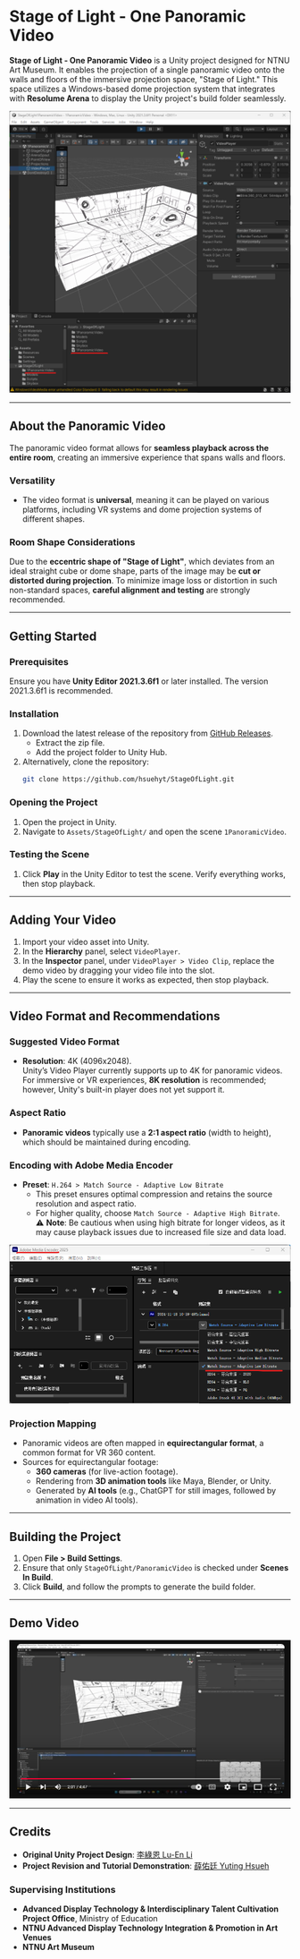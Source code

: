 # Stage of Light - One Panoramic Video

**Stage of Light - One Panoramic Video** is a Unity project designed for NTNU Art Museum. It enables the projection of a single panoramic video onto the walls and floors of the immersive projection space, "Stage of Light." This space utilizes a Windows-based dome projection system that integrates with **Resolume Arena** to display the Unity project's build folder seamlessly.

![Stage of Light Scene Preview](https://github.com/hsuehyt/StageOfLight1PanoramicVideo/blob/main/README/Screenshot%202024-11-18%20101251.png)

---

## About the Panoramic Video

The panoramic video format allows for **seamless playback across the entire room**, creating an immersive experience that spans walls and floors. 

### Versatility
- The video format is **universal**, meaning it can be played on various platforms, including VR systems and dome projection systems of different shapes.

### Room Shape Considerations
Due to the **eccentric shape of "Stage of Light"**, which deviates from an ideal straight cube or dome shape, parts of the image may be **cut or distorted during projection**. To minimize image loss or distortion in such non-standard spaces, **careful alignment and testing** are strongly recommended.

---

## Getting Started

### Prerequisites
Ensure you have **Unity Editor 2021.3.6f1** or later installed. The version 2021.3.6f1 is recommended.

### Installation
1. Download the latest release of the repository from [GitHub Releases](https://github.com/hsuehyt/StageOfLight1PanoramicVideo).
   - Extract the zip file.
   - Add the project folder to Unity Hub.
2. Alternatively, clone the repository:
   ```bash
   git clone https://github.com/hsuehyt/StageOfLight.git
   ```

### Opening the Project
1. Open the project in Unity.
2. Navigate to `Assets/StageOfLight/` and open the scene `1PanoramicVideo`.

### Testing the Scene
1. Click **Play** in the Unity Editor to test the scene. Verify everything works, then stop playback.

---

## Adding Your Video
1. Import your video asset into Unity.
2. In the **Hierarchy** panel, select `VideoPlayer`.
3. In the **Inspector** panel, under `VideoPlayer > Video Clip`, replace the demo video by dragging your video file into the slot.
4. Play the scene to ensure it works as expected, then stop playback.

---

## Video Format and Recommendations

### Suggested Video Format
- **Resolution**: 4K (4096x2048).  
  Unity’s Video Player currently supports up to 4K for panoramic videos. For immersive or VR experiences, **8K resolution** is recommended; however, Unity's built-in player does not yet support it.

### Aspect Ratio
- **Panoramic videos** typically use a **2:1 aspect ratio** (width to height), which should be maintained during encoding.

### Encoding with Adobe Media Encoder
- **Preset**: `H.264 > Match Source - Adaptive Low Bitrate`  
  - This preset ensures optimal compression and retains the source resolution and aspect ratio.
  - For higher quality, choose `Match Source - Adaptive High Bitrate`.  
    ⚠ **Note**: Be cautious when using high bitrate for longer videos, as it may cause playback issues due to increased file size and data load.

![Adobe Encoder Settings](https://github.com/hsuehyt/StageOfLight1PanoramicVideo/blob/main/README/Screenshot%202024-11-18%20134307highlighted.png)

### Projection Mapping
- Panoramic videos are often mapped in **equirectangular format**, a common format for VR 360 content. 
- Sources for equirectangular footage:
  - **360 cameras** (for live-action footage).
  - Rendering from **3D animation tools** like Maya, Blender, or Unity.
  - Generated by **AI tools** (e.g., ChatGPT for still images, followed by animation in video AI tools).

---

## Building the Project
1. Open **File > Build Settings**.
2. Ensure that only `StageOfLight/PanoramicVideo` is checked under **Scenes In Build**.
3. Click **Build**, and follow the prompts to generate the build folder.

---

## Demo Video
[![Watch the Demo Video](https://github.com/hsuehyt/StageOfLight1PanoramicVideo/blob/main/README/Screenshot%202024-11-18%20132004cropped.png)](https://youtu.be/3P2WE4laE2U)

---

## Credits

- **Original Unity Project Design**: [李綠恩 Lu-En Li](https://github.com/LeeMegumi)
- **Project Revision and Tutorial Demonstration**: [薛佑廷 Yuting Hsueh](https://github.com/hsuehyt)

### Supervising Institutions
- **Advanced Display Technology & Interdisciplinary Talent Cultivation Project Office**, Ministry of Education
- **NTNU Advanced Display Technology Integration & Promotion in Art Venues**
- **NTNU Art Museum**